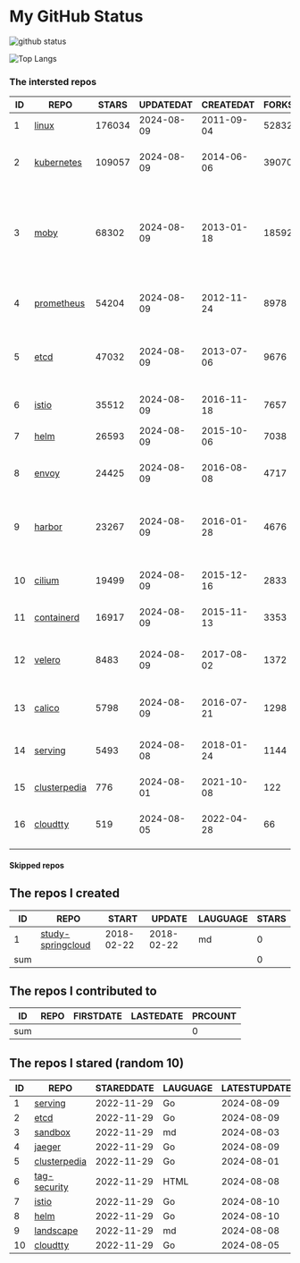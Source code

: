 # My GitHub Status

<img src="https://github-readme-stats-1.yihong0618.vercel.app/api?username=daoqingniu&show_icons=true&&&hide_title=true&count_private=true" alt="github status" />

![Top Langs](https://github-readme-stats-1.yihong0618.vercel.app/api/top-langs/?username=daoqingniu&layout=compact)

<!--START_SECTION:github_repos-->
### The intersted repos
| ID |                              REPO                               | STARS  | UPDATEDAT  | CREATEDAT  | FORKSCOUNT |                                                DESCRIPTIONS                                                |
|----|-----------------------------------------------------------------|--------|------------|------------|------------|------------------------------------------------------------------------------------------------------------|
|  1 | [linux](https://github.com/torvalds/linux)                      | 176034 | 2024-08-09 | 2011-09-04 |      52832 | Linux kernel source tree                                                                                   |
|  2 | [kubernetes](https://github.com/kubernetes/kubernetes)          | 109057 | 2024-08-09 | 2014-06-06 |      39070 | Production-Grade Container Scheduling and Management                                                       |
|  3 | [moby](https://github.com/moby/moby)                            |  68302 | 2024-08-09 | 2013-01-18 |      18592 | The Moby Project - a collaborative project for the container ecosystem to assemble container-based systems |
|  4 | [prometheus](https://github.com/prometheus/prometheus)          |  54204 | 2024-08-09 | 2012-11-24 |       8978 | The Prometheus monitoring system and time series database.                                                 |
|  5 | [etcd](https://github.com/etcd-io/etcd)                         |  47032 | 2024-08-09 | 2013-07-06 |       9676 | Distributed reliable key-value store for the most critical data of a distributed system                    |
|  6 | [istio](https://github.com/istio/istio)                         |  35512 | 2024-08-09 | 2016-11-18 |       7657 | Connect, secure, control, and observe services.                                                            |
|  7 | [helm](https://github.com/helm/helm)                            |  26593 | 2024-08-09 | 2015-10-06 |       7038 | The Kubernetes Package Manager                                                                             |
|  8 | [envoy](https://github.com/envoyproxy/envoy)                    |  24425 | 2024-08-09 | 2016-08-08 |       4717 | Cloud-native high-performance edge/middle/service proxy                                                    |
|  9 | [harbor](https://github.com/goharbor/harbor)                    |  23267 | 2024-08-09 | 2016-01-28 |       4676 | An open source trusted cloud native registry project that stores, signs, and scans content.                |
| 10 | [cilium](https://github.com/cilium/cilium)                      |  19499 | 2024-08-09 | 2015-12-16 |       2833 | eBPF-based Networking, Security, and Observability                                                         |
| 11 | [containerd](https://github.com/containerd/containerd)          |  16917 | 2024-08-09 | 2015-11-13 |       3353 | An open and reliable container runtime                                                                     |
| 12 | [velero](https://github.com/vmware-tanzu/velero)                |   8483 | 2024-08-09 | 2017-08-02 |       1372 | Backup and migrate Kubernetes applications and their persistent volumes                                    |
| 13 | [calico](https://github.com/projectcalico/calico)               |   5798 | 2024-08-09 | 2016-07-21 |       1298 | Cloud native networking and network security                                                               |
| 14 | [serving](https://github.com/knative/serving)                   |   5493 | 2024-08-08 | 2018-01-24 |       1144 | Kubernetes-based, scale-to-zero, request-driven compute                                                    |
| 15 | [clusterpedia](https://github.com/clusterpedia-io/clusterpedia) |    776 | 2024-08-01 | 2021-10-08 |        122 | The Encyclopedia of Kubernetes clusters                                                                    |
| 16 | [cloudtty](https://github.com/cloudtty/cloudtty)                |    519 | 2024-08-05 | 2022-04-28 |         66 | A Friendly Kubernetes CloudShell (Web Terminal) !                                                          |



#### Skipped repos
<!--END_SECTION:github_repos-->

<!--START_SECTION:my_github-->
## The repos I created
| ID  |                                 REPO                                 |   START    |   UPDATE   | LAUGUAGE | STARS |
|-----|----------------------------------------------------------------------|------------|------------|----------|-------|
|   1 | [study-springcloud](https://github.com/daoqingniu/study-springcloud) | 2018-02-22 | 2018-02-22 | md       |     0 |
| sum |                                                                      |            |            |          |     0 |

## The repos I contributed to
| ID  | REPO | FIRSTDATE | LASTEDATE | PRCOUNT |
|-----|------|-----------|-----------|---------|
| sum |      |           |           |       0 |

## The repos I stared (random 10)
| ID |                              REPO                               | STAREDDATE | LAUGUAGE | LATESTUPDATE |
|----|-----------------------------------------------------------------|------------|----------|--------------|
|  1 | [serving](https://github.com/knative/serving)                   | 2022-11-29 | Go       | 2024-08-09   |
|  2 | [etcd](https://github.com/etcd-io/etcd)                         | 2022-11-29 | Go       | 2024-08-09   |
|  3 | [sandbox](https://github.com/cncf/sandbox)                      | 2022-11-29 | md       | 2024-08-03   |
|  4 | [jaeger](https://github.com/jaegertracing/jaeger)               | 2022-11-29 | Go       | 2024-08-09   |
|  5 | [clusterpedia](https://github.com/clusterpedia-io/clusterpedia) | 2022-11-29 | Go       | 2024-08-01   |
|  6 | [tag-security](https://github.com/cncf/tag-security)            | 2022-11-29 | HTML     | 2024-08-08   |
|  7 | [istio](https://github.com/istio/istio)                         | 2022-11-29 | Go       | 2024-08-10   |
|  8 | [helm](https://github.com/helm/helm)                            | 2022-11-29 | Go       | 2024-08-10   |
|  9 | [landscape](https://github.com/cncf/landscape)                  | 2022-11-29 | md       | 2024-08-08   |
| 10 | [cloudtty](https://github.com/cloudtty/cloudtty)                | 2022-11-29 | Go       | 2024-08-05   |

<!--END_SECTION:my_github-->
